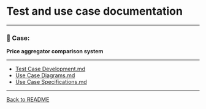 # Test and use case documentation

---
### 🎯 Case:
**Price aggregator comparison system** 

---
* [Test Case Development.md](Test%20Case%20Development.md)
* [Use Case Diagrams.md](Use%20Case%20Diagrams.md)
* [Use Case Specifications.md](Use%20Case%20Specifications.md)
---

[Back to README](../../../README.md)